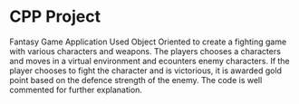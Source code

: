 # CPP Project
Fantasy Game Application
Used Object Oriented to create a fighting game with various characters and weapons. The players chooses a characters and moves in a virtual environment and ecounters enemy characters. If the player chooses to fight the character and is victorious, it is awarded gold point based on the defence strength of the enemy.
The code is well commented for further explanation.
